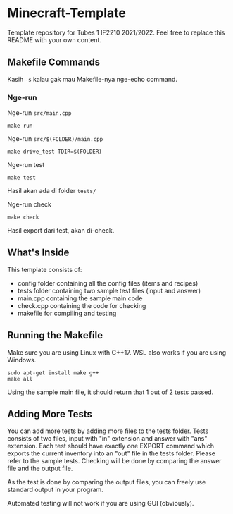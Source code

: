 # Minecraft-Template

Template repository for Tubes 1 IF2210 2021/2022. Feel free to replace this README with your own content.

## Makefile Commands

Kasih `-s` kalau gak mau Makefile-nya nge-echo command.

### Nge-run

Nge-run `src/main.cpp`

```
make run
```

Nge-run `src/$(FOLDER)/main.cpp`

```
make drive_test TDIR=$(FOLDER)
```

Nge-run test

```
make test
```

Hasil akan ada di folder `tests/`

Nge-run check

```
make check
```

Hasil export dari test, akan di-check.

## What's Inside
This template consists of:
- config folder containing all the config files (items and recipes)
- tests folder containing two sample test files (input and answer)
- main.cpp containing the sample main code
- check.cpp containing the code for checking
- makefile for compiling and testing

## Running the Makefile
Make sure you are using Linux with C++17. WSL also works if you are using Windows.
```
sudo apt-get install make g++
make all
```
Using the sample main file, it should return that 1 out of 2 tests passed.

## Adding More Tests
You can add more tests by adding more files to the tests folder. Tests consists of two files, input with "in" extension and answer with "ans" extension. Each test should have exactly one EXPORT command which exports the current inventory into an "out" file in the tests folder. Please refer to the sample tests. Checking will be done by comparing the answer file and the output file.

As the test is done by comparing the output files, you can freely use standard output in your program.

Automated testing will not work if you are using GUI (obviously).
